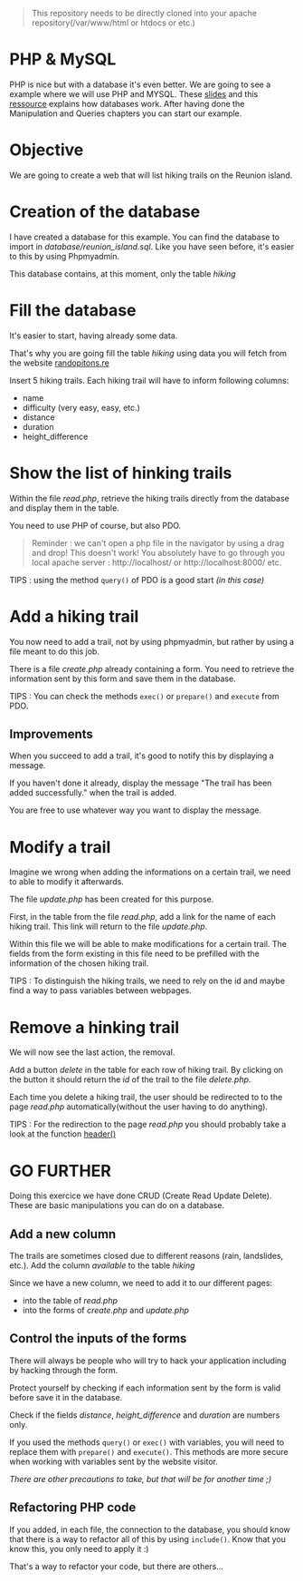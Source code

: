 > This repository needs to be directly cloned into your apache repository(/var/www/html or htdocs or etc.)

# PHP & MySQL

PHP is nice but with a database it's even better. We are going to see a example where we will use PHP and MYSQL.
These [slides](https://docs.google.com/presentation/d/1hHX4lXuyRvciIvs613N29j-hWV4wth_ZhM6n9xQI7D4/edit?usp=sharing)  and this [ressource](https://www.codecademy.com/learn/learn-sql) explains how databases work. After having done the Manipulation and Queries chapters you can start our example. 

# Objective

We are going to create a web that will list hiking trails on the Reunion island.


# Creation of the database
I have created a database for this example. You can find the database to import in *database/reunion_island.sql*. Like you have seen before, it's easier to this by using Phpmyadmin.

This database contains, at this moment, only the table *hiking*

# Fill the database

It's easier to start, having already some data.

That's why you are going fill the table *hiking* using data you will fetch from the website [randopitons.re](https://www.randopitons.re)


Insert 5 hiking trails. Each hiking trail will have to inform following columns:
* name
* difficulty (very easy, easy, etc.)
* distance
* duration
* height_difference

# Show the list of hinking trails

Within the file *read.php*, retrieve the hiking trails directly from the database and display them in the table.

You need to use PHP of course, but also PDO.

> Reminder : we can't open a php file in the navigator by using a drag and drop! This doesn't work! 
You absolutely have to go through you local apache server : http://localhost/ or http://localhost:8000/ etc.

TIPS : using the method ```query()``` of PDO is a good start *(in this case)*

# Add a hiking trail

You now need to add a trail, not by using phpmyadmin, but rather by using a file meant to do this job.


There is a file *create.php* already containing a form. You need to retrieve the information sent by this form and save them in the database.

TIPS : You can check the methods ```exec()``` or ```prepare()``` and ```execute``` from PDO.

## Improvements

When you succeed to add a trail, it's good to notify this by displaying a message.

If you haven't done it already, display the message "The trail has been added successfully." when the trail is added.

You are free to use whatever way you want to display the message.


# Modify a trail

Imagine we wrong when adding the informations on a certain trail, we need to able to modify it afterwards.

The file *update.php* has been created for this purpose.

First, in the table from the file *read.php*, add a link for the name of each hiking trail. This link will return to the file *update.php*.

Within this file we will be able to make modifications for a certain trail. The fields from the form existing in this file need to be prefilled with the information of the chosen hiking trail.


TIPS : To distinguish the hiking trails, we need to rely on the id and maybe find a way to pass variables between webpages.

# Remove a hinking trail

We will now see the last action, the removal.

Add a button *delete* in the table for each row of hiking trail. By clicking on the button it should return the *id* of the trail to the file *delete.php*.

Each time you delete a hiking trail, the user should be redirected to to the page *read.php* automatically(without the user having to do anything).


TIPS : For the redirection to the page *read.php* you should probably take a look at the function [header()](http://php.net/manual/en/function.header.php)

# GO FURTHER

Doing this exercice we have done CRUD (Create Read Update Delete). These are basic manipulations you can do on a database.


## Add a new column

The trails are sometimes closed due to different reasons (rain, landslides, etc.). Add the column *available* to the table *hiking*

Since we have a new column, we need to add it to our different pages: 


* into the table of *read.php*
* into the forms of *create.php* and *update.php*

## Control the inputs of the forms

There will always be people who will try to hack your application including by hacking through the form.

Protect yourself by checking if each information sent by the form is valid before save it in the database.

Check if the fields *distance*, *height_difference* and *duration* are numbers only.

If you used the methods ```query()``` or ```exec()``` with variables, you will need to replace them with ```prepare()``` and ```execute()```. This methods are more secure when working with variables sent by the website visitor.


*There are other precautions to take, but that will be for another time ;)*

## Refactoring PHP code

If you added, in each file, the connection to the database, you should know that there is a way to refactor all of this by using ```include()```. Know that you know this, you only need to apply it :)

That's a way to refactor your code, but there are others...
